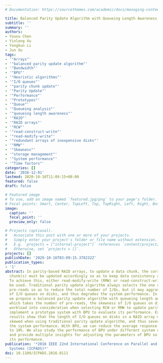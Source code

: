 ```yaml
---
# Documentation: https://sourcethemes.com/academic/docs/managing-content/

title: Balanced Parity Update Algorithm with Queueing Length Awareness for RAID Arrays
subtitle: ''
summary: ''
authors:
- Youxu Chen
- Yinlong Xu
- Yongkun Li
- Jun Xu
tags:
- '"Arrays"'
- '"balanced parity update algorithm"'
- '"Bandwidth"'
- '"BPU"'
- '"Heuristic algorithms"'
- '"I/O queues"'
- '"parity chunk update"'
- '"Parity Update"'
- '"Performance"'
- '"Prototypes"'
- '"Queue"'
- '"Queueing analysis"'
- '"queueing length awareness"'
- '"RAID"'
- '"RAID arrays"'
- '"RCW"'
- '"read-construct-write"'
- '"read-modify-write"'
- '"redundant arrays of inexpensive disks"'
- '"RMW"'
- '"Skewness"'
- '"storage management"'
- '"System performance"'
- '"Time factors"'
categories: []
date: '2016-12-01'
lastmod: 2020-10-16T11:09:15+08:00
featured: false
draft: false

# Featured image
# To use, add an image named `featured.jpg/png` to your page's folder.
# Focal points: Smart, Center, TopLeft, Top, TopRight, Left, Right, BottomLeft, Bottom, BottomRight.
image:
  caption: ''
  focal_point: ''
  preview_only: false

# Projects (optional).
#   Associate this post with one or more of your projects.
#   Simply enter your project's folder or file name without extension.
#   E.g. `projects = ["internal-project"]` references `content/project/deep-learning/index.md`.
#   Otherwise, set `projects = []`.
projects: []
publishDate: '2020-10-16T03:09:15.378232Z'
publication_types:
- '1'
abstract: In parity-based RAID arrays, to update a data chunk, the corresponding parity
  chunk(s) must be updated accordingly so as to keep data consistency and availability.
  To achieve this, either read-modify-write (RMW) or read-construct-write (RCW) could
  be used. Traditional parity update algorithm always selects the one requiring fewer
  pre-reads so as to reduce the total number of I/Os, but it may aggravate the skewness
  of I/O queues on disks, and thus degrades the system performance. In this paper,
  we propose a balanced parity update algorithm with queueing length awareness, BPU,
  which takes the number of pre-reads, the skewness of I/O queues on disks, and real-time
  workload into consideration when selecting RCW or RMW to update parity chunks. We
  implement a prototype system with BPU to evaluate its performance. Experimental
  results show that the length of I/O queues on disks in a RAID array may be highly
  skewed when using traditional parity update algorithm, and thus severely degrades
  the system performance. With BPU, we can reduce the average response time by up
  to 10%. We also study the performance of BPU under different system configurations,
  and provide multiple insights for adjusting the parameters of BPU so as to optimize
  its performance.
publication: '*2016 IEEE 22nd International Conference on Parallel and Distributed
  Systems (ICPADS)*'
doi: 10.1109/ICPADS.2016.0111
---
```

